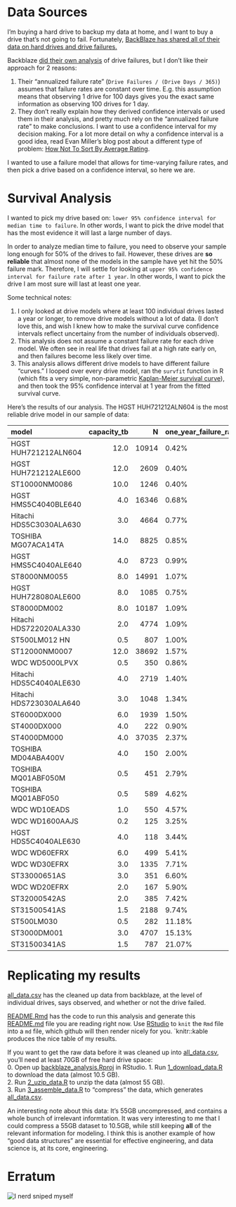 Data Sources
============

I’m buying a hard drive to backup my data at home, and I want to buy a
drive that’s not going to fail. Fortunately, [BackBlaze has shared all
of their data on hard drives and drive
failures.](https://www.backblaze.com/b2/hard-drive-test-data.html#downloading-the-raw-hard-drive-test-data)

Backblaze [did their own
analysis](https://www.backblaze.com/blog/backblaze-hard-drive-stats-q1-2020/)
of drive failures, but I don’t like their approach for 2 reasons:  
1. Their “annualized failure rate”
(`Drive Failures / (Drive Days / 365)`) assumes that failure rates are
constant over time. E.g. this assumption means that observing 1 drive
for 100 days gives you the exact same information as observing 100
drives for 1 day.  
2. They don’t really explain how they derived confidence intervals or
used them in their analysis, and pretty much rely on the “annualized
failure rate” to make conclusions. I want to use a confidence interval
for my decision making. For a lot more detail on why a confidence
interval is a good idea, read Evan Miller’s blog post about a different
type of problem: [How Not To Sort By Average
Rating](https://www.evanmiller.org/how-not-to-sort-by-average-rating.html).

I wanted to use a failure model that allows for time-varying failure
rates, and then pick a drive based on a confidence interval, so here we
are.

Survival Analysis
=================

I wanted to pick my drive based on:
`lower 95% confidence interval for median time to failure`. In other
words, I want to pick the drive model that has the most evidence it will
last a large number of days.

In order to analyze median time to failure, you need to observe your
sample long enough for 50% of the drives to fail. However, these drives
are **so reliable** that almost none of the models in the sample have
yet hit the 50% failure mark. Therefore, I will settle for looking at
`upper 95% confidence interval for failure rate after 1 year`. In other
words, I want to pick the drive I am most sure will last at least one
year.

Some technical notes:  
1. I only looked at drive models where at least 100 individual drives
lasted a year or longer, to remove drive models without a lot of data.
(I don’t love this, and wish I knew how to make the survival curve
confidence intervals reflect uncertainy from the number of individuals
observed).  
2. This analysis does not assume a constant failure rate for each drive
model. We often see in real life that drives fail at a high rate early
on, and then failures become less likely over time.  
3. This analysis allows different drive models to have different failure
“curves.” I looped over every drive model, ran the `survfit` function in
R (which fits a very simple, non-parametric [Kaplan-Meier survival
curve](https://en.wikipedia.org/wiki/Kaplan%E2%80%93Meier_estimator)),
and then took the 95% confidence interval at 1 year from the fitted
survival curve.

Here’s the results of our analysis. The HGST HUH721212ALN604 is the most
reliable drive model in our sample of data:

<table>
<thead>
<tr class="header">
<th style="text-align: left;">model</th>
<th style="text-align: right;">capacity_tb</th>
<th style="text-align: right;">N</th>
<th style="text-align: left;">one_year_failure_rate</th>
<th style="text-align: left;">ci_95</th>
</tr>
</thead>
<tbody>
<tr class="odd">
<td style="text-align: left;">HGST HUH721212ALN604</td>
<td style="text-align: right;">12.0</td>
<td style="text-align: right;">10914</td>
<td style="text-align: left;">0.42%</td>
<td style="text-align: left;">0.55%</td>
</tr>
<tr class="even">
<td style="text-align: left;">HGST HUH721212ALE600</td>
<td style="text-align: right;">12.0</td>
<td style="text-align: right;">2609</td>
<td style="text-align: left;">0.40%</td>
<td style="text-align: left;">0.69%</td>
</tr>
<tr class="odd">
<td style="text-align: left;">ST10000NM0086</td>
<td style="text-align: right;">10.0</td>
<td style="text-align: right;">1246</td>
<td style="text-align: left;">0.40%</td>
<td style="text-align: left;">0.76%</td>
</tr>
<tr class="even">
<td style="text-align: left;">HGST HMS5C4040BLE640</td>
<td style="text-align: right;">4.0</td>
<td style="text-align: right;">16346</td>
<td style="text-align: left;">0.68%</td>
<td style="text-align: left;">0.81%</td>
</tr>
<tr class="odd">
<td style="text-align: left;">Hitachi HDS5C3030ALA630</td>
<td style="text-align: right;">3.0</td>
<td style="text-align: right;">4664</td>
<td style="text-align: left;">0.77%</td>
<td style="text-align: left;">1.02%</td>
</tr>
<tr class="even">
<td style="text-align: left;">TOSHIBA MG07ACA14TA</td>
<td style="text-align: right;">14.0</td>
<td style="text-align: right;">8825</td>
<td style="text-align: left;">0.85%</td>
<td style="text-align: left;">1.17%</td>
</tr>
<tr class="odd">
<td style="text-align: left;">HGST HMS5C4040ALE640</td>
<td style="text-align: right;">4.0</td>
<td style="text-align: right;">8723</td>
<td style="text-align: left;">0.99%</td>
<td style="text-align: left;">1.19%</td>
</tr>
<tr class="even">
<td style="text-align: left;">ST8000NM0055</td>
<td style="text-align: right;">8.0</td>
<td style="text-align: right;">14991</td>
<td style="text-align: left;">1.07%</td>
<td style="text-align: left;">1.23%</td>
</tr>
<tr class="odd">
<td style="text-align: left;">HGST HUH728080ALE600</td>
<td style="text-align: right;">8.0</td>
<td style="text-align: right;">1085</td>
<td style="text-align: left;">0.75%</td>
<td style="text-align: left;">1.27%</td>
</tr>
<tr class="even">
<td style="text-align: left;">ST8000DM002</td>
<td style="text-align: right;">8.0</td>
<td style="text-align: right;">10187</td>
<td style="text-align: left;">1.09%</td>
<td style="text-align: left;">1.29%</td>
</tr>
<tr class="odd">
<td style="text-align: left;">Hitachi HDS722020ALA330</td>
<td style="text-align: right;">2.0</td>
<td style="text-align: right;">4774</td>
<td style="text-align: left;">1.09%</td>
<td style="text-align: left;">1.39%</td>
</tr>
<tr class="even">
<td style="text-align: left;">ST500LM012 HN</td>
<td style="text-align: right;">0.5</td>
<td style="text-align: right;">807</td>
<td style="text-align: left;">1.00%</td>
<td style="text-align: left;">1.68%</td>
</tr>
<tr class="odd">
<td style="text-align: left;">ST12000NM0007</td>
<td style="text-align: right;">12.0</td>
<td style="text-align: right;">38692</td>
<td style="text-align: left;">1.57%</td>
<td style="text-align: left;">1.69%</td>
</tr>
<tr class="even">
<td style="text-align: left;">WDC WD5000LPVX</td>
<td style="text-align: right;">0.5</td>
<td style="text-align: right;">350</td>
<td style="text-align: left;">0.86%</td>
<td style="text-align: left;">1.82%</td>
</tr>
<tr class="odd">
<td style="text-align: left;">Hitachi HDS5C4040ALE630</td>
<td style="text-align: right;">4.0</td>
<td style="text-align: right;">2719</td>
<td style="text-align: left;">1.40%</td>
<td style="text-align: left;">1.84%</td>
</tr>
<tr class="even">
<td style="text-align: left;">Hitachi HDS723030ALA640</td>
<td style="text-align: right;">3.0</td>
<td style="text-align: right;">1048</td>
<td style="text-align: left;">1.34%</td>
<td style="text-align: left;">2.03%</td>
</tr>
<tr class="odd">
<td style="text-align: left;">ST6000DX000</td>
<td style="text-align: right;">6.0</td>
<td style="text-align: right;">1939</td>
<td style="text-align: left;">1.50%</td>
<td style="text-align: left;">2.03%</td>
</tr>
<tr class="even">
<td style="text-align: left;">ST4000DX000</td>
<td style="text-align: right;">4.0</td>
<td style="text-align: right;">222</td>
<td style="text-align: left;">0.90%</td>
<td style="text-align: left;">2.14%</td>
</tr>
<tr class="odd">
<td style="text-align: left;">ST4000DM000</td>
<td style="text-align: right;">4.0</td>
<td style="text-align: right;">37035</td>
<td style="text-align: left;">2.37%</td>
<td style="text-align: left;">2.53%</td>
</tr>
<tr class="even">
<td style="text-align: left;">TOSHIBA MD04ABA400V</td>
<td style="text-align: right;">4.0</td>
<td style="text-align: right;">150</td>
<td style="text-align: left;">2.00%</td>
<td style="text-align: left;">4.22%</td>
</tr>
<tr class="odd">
<td style="text-align: left;">TOSHIBA MQ01ABF050M</td>
<td style="text-align: right;">0.5</td>
<td style="text-align: right;">451</td>
<td style="text-align: left;">2.79%</td>
<td style="text-align: left;">4.34%</td>
</tr>
<tr class="even">
<td style="text-align: left;">TOSHIBA MQ01ABF050</td>
<td style="text-align: right;">0.5</td>
<td style="text-align: right;">589</td>
<td style="text-align: left;">4.62%</td>
<td style="text-align: left;">6.30%</td>
</tr>
<tr class="odd">
<td style="text-align: left;">WDC WD10EADS</td>
<td style="text-align: right;">1.0</td>
<td style="text-align: right;">550</td>
<td style="text-align: left;">4.57%</td>
<td style="text-align: left;">6.31%</td>
</tr>
<tr class="even">
<td style="text-align: left;">WDC WD1600AAJS</td>
<td style="text-align: right;">0.2</td>
<td style="text-align: right;">125</td>
<td style="text-align: left;">3.25%</td>
<td style="text-align: left;">6.34%</td>
</tr>
<tr class="odd">
<td style="text-align: left;">HGST HDS5C4040ALE630</td>
<td style="text-align: right;">4.0</td>
<td style="text-align: right;">118</td>
<td style="text-align: left;">3.44%</td>
<td style="text-align: left;">6.70%</td>
</tr>
<tr class="even">
<td style="text-align: left;">WDC WD60EFRX</td>
<td style="text-align: right;">6.0</td>
<td style="text-align: right;">499</td>
<td style="text-align: left;">5.41%</td>
<td style="text-align: left;">7.38%</td>
</tr>
<tr class="odd">
<td style="text-align: left;">WDC WD30EFRX</td>
<td style="text-align: right;">3.0</td>
<td style="text-align: right;">1335</td>
<td style="text-align: left;">7.71%</td>
<td style="text-align: left;">9.16%</td>
</tr>
<tr class="even">
<td style="text-align: left;">ST33000651AS</td>
<td style="text-align: right;">3.0</td>
<td style="text-align: right;">351</td>
<td style="text-align: left;">6.60%</td>
<td style="text-align: left;">9.29%</td>
</tr>
<tr class="odd">
<td style="text-align: left;">WDC WD20EFRX</td>
<td style="text-align: right;">2.0</td>
<td style="text-align: right;">167</td>
<td style="text-align: left;">5.90%</td>
<td style="text-align: left;">9.59%</td>
</tr>
<tr class="even">
<td style="text-align: left;">ST32000542AS</td>
<td style="text-align: right;">2.0</td>
<td style="text-align: right;">385</td>
<td style="text-align: left;">7.42%</td>
<td style="text-align: left;">10.35%</td>
</tr>
<tr class="odd">
<td style="text-align: left;">ST31500541AS</td>
<td style="text-align: right;">1.5</td>
<td style="text-align: right;">2188</td>
<td style="text-align: left;">9.74%</td>
<td style="text-align: left;">11.00%</td>
</tr>
<tr class="even">
<td style="text-align: left;">ST500LM030</td>
<td style="text-align: right;">0.5</td>
<td style="text-align: right;">282</td>
<td style="text-align: left;">11.18%</td>
<td style="text-align: left;">14.88%</td>
</tr>
<tr class="odd">
<td style="text-align: left;">ST3000DM001</td>
<td style="text-align: right;">3.0</td>
<td style="text-align: right;">4707</td>
<td style="text-align: left;">15.13%</td>
<td style="text-align: left;">16.17%</td>
</tr>
<tr class="even">
<td style="text-align: left;">ST31500341AS</td>
<td style="text-align: right;">1.5</td>
<td style="text-align: right;">787</td>
<td style="text-align: left;">21.07%</td>
<td style="text-align: left;">24.19%</td>
</tr>
</tbody>
</table>

Replicating my results
======================

[all\_data.csv](all_data.csv) has the cleaned up data from backblaze, at
the level of individual drives, says observed, and whether or not the
drive failed.

[README.Rmd](README.Rmd) has the code to run this analysis and generate
this [README.md](README.md) file you are reading right now. Use
[RStudio](https://rstudio.com/products/rstudio/download/) to `knit` the
`Rmd` file into a `md` file, which github will then render nicely for
you. \`knitr::kable produces the nice table of my results.

If you want to get the raw data before it was cleaned up into
[all\_data.csv](all_data.csv), you’ll need at least 70GB of free hard
drive space:  
0. Open up [backblaze\_analysis.Rproj](backblaze_analysis.Rproj) in
RStudio. 1. Run [1\_download\_data.R](1_download_data.R) to download the
data (almost 10.5 GB).  
2. Run [2\_uzip\_data.R](1_download_data.R) to unzip the data (almost 55
GB).  
3. Run [3\_assemble\_data.R](1_download_data.R) to “compress” the data,
which generates [all\_data.csv](all_data.csv).

An interesting note about this data: It’s 55GB uncompressed, and
contains a whole bunch of irrelevant informtation. It was very
interesting to me that I could compress a 55GB dataset to 10.5GB, while
still keeping **all** of the relevant information for modeling. I think
this is another example of how “good data structures” are essential for
effective engineering, and data science is, at its core, engineering.

Erratum
=======

![I nerd sniped myself](https://imgs.xkcd.com/comics/nerd_sniping.png)
